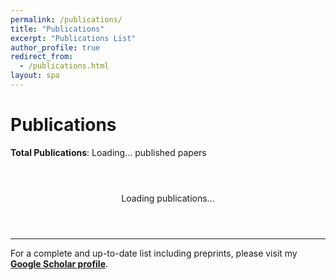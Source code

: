 ```yaml
---
permalink: /publications/
title: "Publications"
excerpt: "Publications List"
author_profile: true
redirect_from:
  - /publications.html
layout: spa
---
```


# Publications

**Total Publications**: <span id="total-count">Loading...</span> published papers

<div id="publications-loading" style="text-align: center; padding: 2em;">
  <p>Loading publications...</p>
</div>

<div id="publications-container"></div>

---

For a complete and up-to-date list including preprints, please visit my [**Google Scholar profile**](https://scholar.google.com/citations?hl=zh-CN&user=AUpqepUAAAAJ&view_op=list_works&sortby=pubdate).

<script>
// Normalize author name from various formats to "First Last"
function normalizeAuthorName(authorName) {
  authorName = authorName.trim();
  
  if (authorName.includes(',')) {
    // Handle "Last, First" format
    const parts = authorName.split(',');
    if (parts.length === 2) {
      const lastName = parts[0].trim();
      const firstName = parts[1].trim();
      
      // Normalize case
      const normalizedLast = normalizeCase(lastName);
      const normalizedFirst = normalizeCase(firstName);
      
      return `${normalizedFirst} ${normalizedLast}`;
    }
  }
  
  // Already in "First Last" format, just normalize case
  return normalizeCase(authorName);
}

// Normalize case of names (handle ALL CAPS -> Proper Case)
function normalizeCase(name) {
  if (name === name.toUpperCase()) {
    // Handle ALL CAPS case
    return name.split('-').map(part => 
      part.charAt(0) + part.slice(1).toLowerCase()
    ).join('-');
  }
  return name; // Keep existing case
}

// Normalize author field string
function normalizeAuthors(authorString) {
  if (!authorString) return authorString;
  
  // Split by 'and' (case insensitive)
  const authors = authorString.split(/\s+and\s+/i);
  
  // Normalize each author
  const normalizedAuthors = authors.map(author => normalizeAuthorName(author));
  
  // Join back with ' and '
  return normalizedAuthors.join(' and ');
}

// Parse BibTeX content with automatic author normalization
function parseBibtex(bibtexText) {
  const entries = [];
  const regex = /@(\w+)\s*\{\s*([^,]+),\s*([\s\S]*?)\n\}/g;
  let match;
  
  while ((match = regex.exec(bibtexText)) !== null) {
    const [, type, key, fieldsStr] = match;
    const fields = {};
    
    // Parse fields
    const fieldRegex = /(\w+)\s*=\s*\{([^{}]*(?:\{[^{}]*\}[^{}]*)*)\}|(\w+)\s*=\s*"([^"]*)"/g;
    let fieldMatch;
    
    while ((fieldMatch = fieldRegex.exec(fieldsStr)) !== null) {
      const fieldName = fieldMatch[1] || fieldMatch[3];
      let fieldValue = fieldMatch[2] || fieldMatch[4];
      
      if (fieldName && fieldValue) {
        fieldValue = fieldValue.trim();
        
        // Auto-normalize author field
        if (fieldName.toLowerCase() === 'author') {
          fieldValue = normalizeAuthors(fieldValue);
        }
        
        fields[fieldName.toLowerCase()] = fieldValue;
      }
    }
    
    entries.push({
      type: type.toLowerCase(),
      key: key.trim(),
      fields: fields
    });
  }
  
  return entries;
}

// Get research category badge from BibTeX field
function getCategoryBadge(entry) {
  const category = entry.fields.category;
  if (!category) return null;
  
  const categoryLower = category.toLowerCase();
  if (categoryLower.includes('ai') || categoryLower.includes('artificial intelligence') || categoryLower.includes('machine learning')) {
    return { class: 'ai-category', text: 'AI' };
  } else if (categoryLower.includes('science') || categoryLower.includes('biology') || categoryLower.includes('medicine') || categoryLower.includes('chemistry')) {
    return { class: 'science-category', text: 'Science' };
  }
  return null;
}

// Check if entry is preprint (arXiv or bioRxiv)
function isPreprint(entry) {
  const venue = entry.fields.journal || entry.fields.booktitle || entry.fields.publisher || '';
  const venueLower = venue.toLowerCase();
  
  return venueLower.includes('arxiv') || 
         venueLower.includes('biorxiv') ||
         venueLower.includes('bioarxiv') ||
         (entry.fields.eprint && (entry.fields.eprint.includes('arxiv') || entry.fields.eprint.includes('biorxiv')));
}

// Get venue display name
function getVenueDisplay(entry) {
  if (entry.fields.journal) {
    return entry.fields.journal;
  } else if (entry.fields.booktitle) {
    return entry.fields.booktitle;
  } else if (entry.fields.publisher) {
    return entry.fields.publisher;
  }
  return '';
}

// Parse author names from "Last, First" format
function parseAuthorName(authorString) {
  const trimmed = authorString.trim();
  if (trimmed.includes(',')) {
    const [last, first] = trimmed.split(',').map(p => p.trim());
    return { last, first, full: `${first} ${last}`, original: trimmed };
  } else {
    // If no comma, assume "First Last" format
    const parts = trimmed.split(' ');
    const last = parts[parts.length - 1];
    const first = parts.slice(0, -1).join(' ');
    return { last, first, full: trimmed, original: trimmed };
  }
}

// Check if two authors match (compare both last and first names)
function authorsMatch(author1, author2) {
  const parsed1 = parseAuthorName(author1);
  const parsed2 = parseAuthorName(author2);
  
  return parsed1.last.toLowerCase() === parsed2.last.toLowerCase() && 
         parsed1.first.toLowerCase() === parsed2.first.toLowerCase();
}

// Format authors in Chicago style with special markings
function formatAuthors(authorsString, entry) {
  if (!authorsString) return 'Unknown authors';
  
  // Parse cofirst and corresponding fields
  // These contain authors in same format as main author field: "Last1, First1 and Last2, First2"
  const cofirstAuthors = entry.fields.cofirst ? 
    entry.fields.cofirst.split(' and ').map(author => author.trim()) : [];
  const correspondingAuthors = entry.fields.corresponding ? 
    entry.fields.corresponding.split(' and ').map(author => author.trim()) : [];
  
  // Split authors by 'and'
  const authors = authorsString.split(' and ').map(author => author.trim());
  
  console.log('Debug - Authors:', authors);
  console.log('Debug - Cofirst:', cofirstAuthors);
  console.log('Debug - Corresponding:', correspondingAuthors);
  
  // Format each author
  const formattedAuthors = authors.map((author, index) => {
    const parsed = parseAuthorName(author);
    let displayName = parsed.full; // Display as "First Last"
    
    // Check if this author is co-first
    const isCoFirst = cofirstAuthors.some(cofirstAuthor => authorsMatch(author, cofirstAuthor));
    
    // Check if this author is corresponding
    const isCorresponding = correspondingAuthors.some(corrAuthor => authorsMatch(author, corrAuthor));
    
    console.log(`Debug - Author "${author}": coFirst=${isCoFirst}, corresponding=${isCorresponding}`);
    
    // Bold my name
    if (parsed.last.toLowerCase() === 'chen' && parsed.first.toLowerCase().includes('guangyong')) {
      displayName = `<strong>${displayName}</strong>`;
    }
    
    // Add markers
    let markers = '';
    if (isCoFirst) {
      markers += '<sup class="author-marker cofirst">†</sup>';
    }
    if (isCorresponding) {
      markers += '<sup class="author-marker corresponding">*</sup>';
    }
    
    return displayName + markers;
  });
  
  // Join with Chicago style formatting
  let result;
  if (formattedAuthors.length === 1) {
    result = formattedAuthors[0];
  } else if (formattedAuthors.length === 2) {
    result = `${formattedAuthors[0]}, and ${formattedAuthors[1]}`;
  } else {
    const lastAuthor = formattedAuthors[formattedAuthors.length - 1];
    const otherAuthors = formattedAuthors.slice(0, -1);
    result = `${otherAuthors.join(', ')}, and ${lastAuthor}`;
  }
  
  // Add legend if there are special authors
  let legend = '';
  if (cofirstAuthors.length > 0 || correspondingAuthors.length > 0) {
    const legendParts = [];
    if (cofirstAuthors.length > 0) {
      legendParts.push('<sup class="author-marker cofirst">†</sup> Co-first author');
    }
    if (correspondingAuthors.length > 0) {
      legendParts.push('<sup class="author-marker corresponding">*</sup> Corresponding author');
    }
    legend = `<div class="author-legend">${legendParts.join(', ')}</div>`;
  }
  
  return result + legend;
}

// Format citation in Chicago style
function formatChicagoCitation(entry) {
  const title = entry.fields.title || 'Untitled';
  const authors = formatAuthors(entry.fields.author, entry);
  const year = entry.fields.year || 'n.d.';
  
  let citation = `${authors}. "${title}."`;
  
  if (entry.fields.journal) {
    // Journal article
    const journal = entry.fields.journal;
    const volume = entry.fields.volume;
    const number = entry.fields.number;
    const pages = entry.fields.pages;
    
    citation += ` <em>${journal}</em>`;
    if (volume) {
      citation += ` ${volume}`;
      if (number) {
        citation += `, no. ${number}`;
      }
    }
    citation += ` (${year})`;
    if (pages) {
      citation += `: ${pages}`;
    }
    citation += '.';
    
  } else if (entry.fields.booktitle) {
    // Conference paper
    const booktitle = entry.fields.booktitle;
    const pages = entry.fields.pages;
    
    citation += ` In <em>${booktitle}</em>`;
    if (pages) {
      citation += `, ${pages}`;
    }
    citation += `. ${year}.`;
    
  } else if (entry.fields.publisher) {
    // Book or other publication
    const publisher = entry.fields.publisher;
    citation += ` ${publisher}, ${year}.`;
  } else {
    citation += ` ${year}.`;
  }
  
  return citation;
}

// Render publications from BibTeX
function renderPublications() {
  fetch('/pub.bib')
    .then(response => response.text())
    .then(bibtexText => {
      const entries = parseBibtex(bibtexText);
      
      // Filter out preprints (arXiv and bioRxiv)
      const publishedEntries = entries.filter(entry => !isPreprint(entry));
      
      // Group by year (skip entries without valid year)
      const groupedByYear = {};
      publishedEntries.forEach(entry => {
        const year = parseInt(entry.fields.year);
        if (year && year > 1900) { // Only include valid years
          if (!groupedByYear[year]) {
            groupedByYear[year] = [];
          }
          groupedByYear[year].push(entry);
        }
      });
      
      // Sort years (newest first)
      const sortedYears = Object.keys(groupedByYear).sort((a, b) => parseInt(b) - parseInt(a));
      
      const container = document.getElementById('publications-container');
      const loadingDiv = document.getElementById('publications-loading');
      loadingDiv.style.display = 'none';
      container.innerHTML = '';
      
      sortedYears.forEach(year => {
        // Create year section
        const yearSection = document.createElement('div');
        yearSection.className = 'year-section';
        
        const yearHeader = document.createElement('h3');
        yearHeader.className = 'year-header';
        yearHeader.innerHTML = `${year} <span class="year-count">(${groupedByYear[year].length} papers)</span>`;
        yearSection.appendChild(yearHeader);
        
        const yearPapers = document.createElement('div');
        yearPapers.className = 'year-papers';
        
        groupedByYear[year].forEach((entry, index) => {
          const paperDiv = document.createElement('div');
          paperDiv.className = 'publication-item';
          
          const categoryBadge = getCategoryBadge(entry);
          const chicagoCitation = formatChicagoCitation(entry);
          
          paperDiv.innerHTML = `
            <div class="paper-number">${groupedByYear[year].length - index}</div>
            <div class="paper-content">
              ${categoryBadge ? `<div class="category-badge ${categoryBadge.class}">${categoryBadge.text}</div>` : ''}
              <div class="chicago-citation">${chicagoCitation}</div>
              
              <div class="paper-links">
                ${entry.fields.url ? `<a href="${entry.fields.url}" target="_blank">📄 Paper</a>` : ''}
                ${entry.fields.doi ? `<a href="https://doi.org/${entry.fields.doi}" target="_blank">🔗 DOI</a>` : ''}
                ${entry.fields.code ? `<a href="${entry.fields.code}" target="_blank">💻 Code</a>` : ''}
              </div>
            </div>
          `;
          
          yearPapers.appendChild(paperDiv);
        });
        
        yearSection.appendChild(yearPapers);
        container.appendChild(yearSection);
      });
      
      // Update counts
      document.getElementById('total-count').textContent = publishedEntries.length;
    })
    .catch(error => {
      console.error('Error loading BibTeX file:', error);
      const loadingDiv = document.getElementById('publications-loading');
      loadingDiv.innerHTML = '<p>Error loading publications. Please check if pub.bib file is accessible.</p>';
    });
}

// Load publications when page loads
document.addEventListener('DOMContentLoaded', renderPublications);
</script>